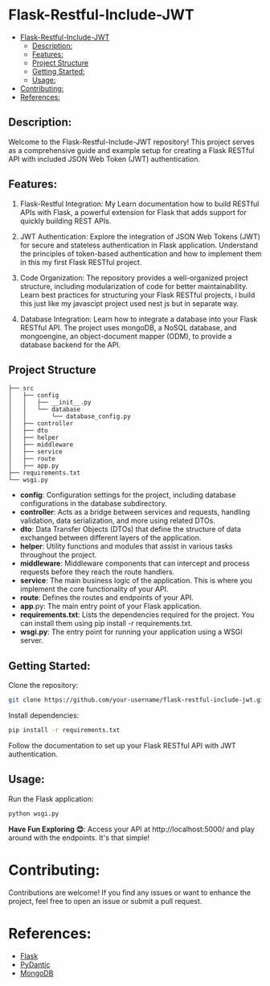 # Flask-Restful-Include-JWT

- [Flask-Restful-Include-JWT](#flask-restful-include-jwt)
  - [Description:](#description)
  - [Features:](#features)
  - [Project Structure](#project-structure)
  - [Getting Started:](#getting-started)
  - [Usage:](#usage)
- [Contributing:](#contributing)
- [References:](#references)

## Description:

Welcome to the Flask-Restful-Include-JWT repository! This project serves as a comprehensive guide and example setup for creating a Flask RESTful API with included JSON Web Token (JWT) authentication.

## Features:

1. Flask-Restful Integration: My Learn documentation how to build RESTful APIs with Flask, a powerful extension for Flask that adds support for quickly building REST APIs.

2. JWT Authentication: Explore the integration of JSON Web Tokens (JWT) for secure and stateless authentication in Flask application. Understand the principles of token-based authentication and how to implement them in this my first Flask RESTful project.

3. Code Organization: The repository provides a well-organized project structure, including modularization of code for better maintainability. Learn best practices for structuring your Flask RESTful projects, i build this just like my javascipt project used nest js but in separate way.

4. Database Integration: Learn how to integrate a database into your Flask RESTful API. The project uses mongoDB, a NoSQL database, and mongoengine, an object-document mapper (ODM), to provide a database backend for the API.

## Project Structure

```arduino
├── src
│   ├── config
│   │   ├── __init__.py
│   │   └── database
│   │       └── database_config.py
│   ├── controller
│   ├── dto
│   ├── helper
│   ├── middleware
│   ├── service
│   ├── route
│   ├── app.py
├── requirements.txt
└── wsgi.py
```

- **config**: Configuration settings for the project, including database configurations in the database subdirectory.
- **controller**: Acts as a bridge between services and requests, handling validation, data serialization, and more using related DTOs.
- **dto**: Data Transfer Objects (DTOs) that define the structure of data exchanged between different layers of the application.
- **helper**: Utility functions and modules that assist in various tasks throughout the project.
- **middleware**: Middleware components that can intercept and process requests before they reach the route handlers.
- **service**: The main business logic of the application. This is where you implement the core functionality of your API.
- **route**: Defines the routes and endpoints of your API.
- **app**.py: The main entry point of your Flask application.
- **requirements.txt**: Lists the dependencies required for the project. You can install them using pip install -r requirements.txt.
- **wsgi.py**: The entry point for running your application using a WSGI server.

## Getting Started:

Clone the repository:

```bash
git clone https://github.com/your-username/flask-restful-include-jwt.git
```

Install dependencies:

```bash
pip install -r requirements.txt
```

Follow the documentation to set up your Flask RESTful API with JWT authentication.

## Usage:

Run the Flask application:

```bash
python wsgi.py
```

**Have Fun Exploring 😊**:
Access your API at http://localhost:5000/ and play around with the endpoints. It's that simple!

# Contributing:

Contributions are welcome! If you find any issues or want to enhance the project, feel free to open an issue or submit a pull request.

# References:

- [Flask](https://flask-restful.readthedocs.io/en/latest/)
- [PyDantic](https://pydantic-docs.helpmanual.io/)
- [MongoDB](https://docs.mongodb.com/)
